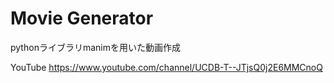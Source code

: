 # Movie Generator
pythonライブラリmanimを用いた動画作成

YouTube
https://www.youtube.com/channel/UCDB-T--JTjsQ0j2E6MMCnoQ
